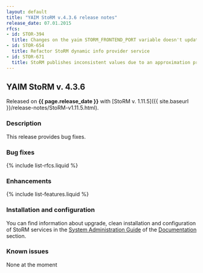 ```yaml
---
layout: default
title: "YAIM StoRM v.4.3.6 release notes"
release_date: 07.01.2015
rfcs:
- id: STOR-394
  title: Changes on the yaim STORM_FRONTEND_PORT variable doesn't update Frontend's configuration file
- id: STOR-654
  title: Refactor StoRM dynamic info provider service
- id: STOR-671
  title: StoRM publishes inconsistent values due to an approximation problem
---
```


## YAIM StoRM v. 4.3.6

Released on **{{ page.release_date }}** with [StoRM v. 1.11.5]({{ site.baseurl }}/release-notes/StoRM-v1.11.5.html).

### Description

This release provides bug fixes.

### Bug fixes

{% include list-rfcs.liquid %}

### Enhancements

{% include list-features.liquid %}

### Installation and configuration

You can find information about upgrade, clean installation and configuration of StoRM services in the [System Administration Guide][storm-sysadmin-guide] of the [Documentation][storm-documentation] section.

### Known issues

None at the moment

[storm-documentation]: {{site.baseurl}}/documentation.html
[storm-sysadmin-guide]: {{site.baseurl}}/documentation/sysadmin-guide/1.11.5
